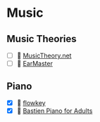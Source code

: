 # Music
## Music Theories
- [ ] 🔗 [MusicTheory.net](https://www.musictheory.net/lessons)
- [ ] 🔗 [EarMaster](https://www.earmaster.com/music-theory-online/course-introduction.html)

## Piano
- [x] 🔗 [flowkey](https://www.flowkey.com)
- [x] 📘 [Bastien Piano for Adults](https://www.amazon.com/Bastien-Piano-Adults-Book-Set/dp/B002WDRGJG)